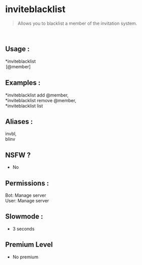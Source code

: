 # inviteblacklist

> Allows you to blacklist a member of the invitation system.

<br>

## Usage :

*inviteblacklist <option> [@member]

## Examples :

*inviteblacklist add @member,
<br>*inviteblacklist remove @member,
<br>*inviteblacklist list

## Aliases :

invbl,
<br>blinv

## NSFW ?

- No

## Permissions :

Bot: Manage server
<br>
User: Manage server

## Slowmode :

- 3 seconds

## Premium Level

- No premium